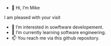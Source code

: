 - 👋 Hi, I’m Mike

I am pleased with your visit
- 👀 I’m interested in sowftware developement.
- 🌱 I’m currently learning software engineering.
- 📫 You reach me via this github repository.

<!---
MikeW2022/MikeW2022 is a ✨ special ✨ repository because its `README.md` (this file) appears on your GitHub profile.
You can click the Preview link to take a look at your changes.
--->
